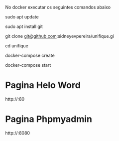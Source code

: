 No docker executar os seguintes comandos abaixo

sudo apt update

sudo apt install git

git clone git@github.com:sidneyevpereira/unifique.gi

cd unifique

docker-compose create

docker-compose start

# Pagina Helo Word
http://<endereco-url-servidor>:80

# Pagina Phpmyadmin
http://<endereco-url-servidor>:8080


